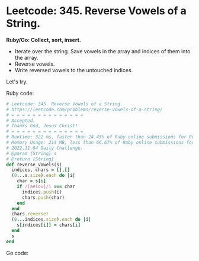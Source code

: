 # Leetcode: 345. Reverse Vowels of a String.

**Ruby/Go: Collect, sort, insert.**

- Iterate over the string. Save vowels in the array and indices of them into the array.
- Reverse vowels.
- Write reversed vowels to the untouched indices.

Let's try.

Ruby code:
```Ruby
# Leetcode: 345. Reverse Vowels of a String.
# https://leetcode.com/problems/reverse-vowels-of-a-string/
# = = = = = = = = = = = = = =
# Accepted.
# Thanks God, Jesus Christ!
# = = = = = = = = = = = = = =
# Runtime: 322 ms, faster than 24.45% of Ruby online submissions for Reverse Vowels of a String.
# Memory Usage: 214 MB, less than 66.67% of Ruby online submissions for Reverse Vowels of a Strin
# 2022.11.04 Daily Challenge.
# @param {String} s
# @return {String}
def reverse_vowels(s)
  indices, chars = [],[]
  (0...s.size).each do |i| 
    char = s[i]
    if /[aeiou]/i === char
      indices.push(i)
      chars.push(char)
    end
  end
  chars.reverse!
  (0...indices.size).each do |i|
    s[indices[i]] = chars[i]
  end
  s
end
```

Go code:
```Go
```
